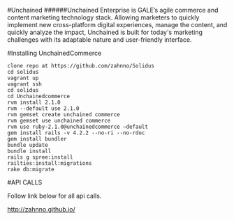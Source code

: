 #Unchained
######Unchained Enterprise is GALE’s agile commerce and content marketing technology stack. Allowing marketers to quickly implement new cross-platform digital experiences, manage the content, and quickly analyze the impact, Unchained is built for today's marketing challenges with its adaptable nature and user-friendly interface.

#Installing UnchainedCommerce

```
clone repo at https://github.com/zahnno/Solidus
cd solidus
vagrant up
vagrant ssh
cd solidus
cd Unchainedcommerce
rvm install 2.1.0
rvm --default use 2.1.0
rvm gemset create unchained commerce
rvm gemset use unchained commerce
rvm use ruby-2.1.0@unchainedcommerce —default
gem install rails -v 4.2.2 --no-ri --no-rdoc
gem install bundler
bundle update
bundle install
rails g spree:install
railties:install:migrations
rake db:migrate
```

#API CALLS

Follow link below for all api calls.

http://zahnno.github.io/
